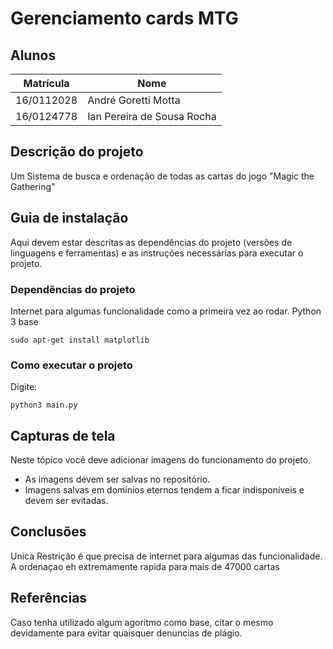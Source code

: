 # Gerenciamento cards MTG 

## Alunos  
| Matrícula | Nome |  
|-----------------------|---------------------|  
| 16/0112028|André Goretti Motta
| 16/0124778 | Ian Pereira de Sousa Rocha |  
## Descrição do projeto
Um Sistema de busca e ordenação de todas as cartas do jogo "Magic the Gathering"
## Guia de instalação
Aqui devem estar descritas as dependências do projeto (versões de linguagens e ferramentas) e as instruções necessárias para executar o projeto. 
### Dependências do projeto
Internet para algumas funcionalidade como a primeira vez ao rodar.
Python 3 base <br>
```
sudo apt-get install matplotlib
```
### Como executar o projeto
Digite:
```
python3 main.py
```
## Capturas de tela
Neste tópico você deve adicionar imagens do funcionamento do projeto.  
 - As imagens devem ser salvas no repositório.
 - Imagens salvas em domínios eternos tendem a ficar indisponíveis e devem ser evitadas.   
## Conclusões
Unica Restrição é que precisa de internet para algumas das funcionalidade. A ordenaçao eh extremamente rapida para mais de 47000 cartas
## Referências
Caso tenha utilizado algum agoritmo como base, citar o mesmo devidamente para  evitar quaisquer denuncias de plágio.

